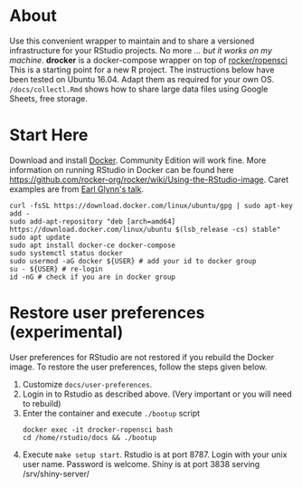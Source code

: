 # About
Use this convenient wrapper to maintain and to share a versioned infrastructure for your RStudio projects. No more *... but it works on my machine*. **drocker** is a docker-compose wrapper on top of [rocker/ropensci](https://github.com/rocker-org/ropensci) This is a starting point for a new R project. The instructions below have been tested on Ubuntu 16.04. Adapt them as required for your own OS. `/docs/collectl.Rmd` shows how to share large data files using Google Sheets, free storage.
# Start Here
Download and install [Docker](https://www.docker.com/get-docker). Community Edition will work fine. More information on running RStudio in Docker can be found here  https://github.com/rocker-org/rocker/wiki/Using-the-RStudio-image. Caret examples are from [Earl Glynn's talk](https://github.com/EarlGlynn/kc-r-users-caret-2017).
```
curl -fsSL https://download.docker.com/linux/ubuntu/gpg | sudo apt-key add -
sudo add-apt-repository "deb [arch=amd64] https://download.docker.com/linux/ubuntu $(lsb_release -cs) stable"
sudo apt update
sudo apt install docker-ce docker-compose
sudo systemctl status docker
sudo usermod -aG docker ${USER} # add your id to docker group
su - ${USER} # re-login
id -nG # check if you are in docker group
```
# Restore user preferences (experimental)
User preferences for RStudio are not restored if you rebuild the Docker image. To restore the user preferences, follow the steps given below.
1. Customize `docs/user-preferences`.
1. Login in to Rstudio as described above. (Very important or you will need to rebuild)
1. Enter the container and execute `./bootup` script
    ```
    docker exec -it drocker-ropensci bash
    cd /home/rstudio/docs && ./bootup
    ```
1. Execute `make setup start`. Rstudio is at port 8787. Login with your unix user name. Password is welcome. Shiny is at port 3838 serving /srv/shiny-server/
